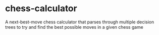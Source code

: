 # chess-calculator
A next-best-move chess calculator that parses through multiple decision trees to try and find the best possible moves in a given chess game

